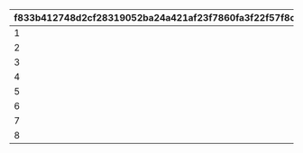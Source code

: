 |f833b412748d2cf28319052ba24a421af23f7860fa3f22f57f8c0b147646562d|15849ae16c48fc788a7f49faef41bda103eb6ce82ea8a6ccc787eea8f7f000a7|a4f16eae3079d83cd5540cc70fc39c37be2e3a18521946397d810de002e40fe4|8cb13e736f62d80d4a4a5dc5451b5552e6e08e52987025892715c10f43c6032f|91f5672a6f1882deac27047d78a2c2b291889017824f6f2d853532271fd8bcd8|
| --- | --- | --- | --- | --- |
|1|300|4|2|3|
|2|600|7|5|6|
|3|1000|10|8|9|
|4|1500|13|11|12|
|5|2000|17|15|16|
|6|4000|22|20|21|
|7|5000|27|25|26|
|8|6000|37|35|36|